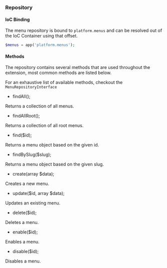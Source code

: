 ### Repository

#### IoC Binding

The menu repository is bound to `platform.menus` and can be resolved out of the IoC Container using that offset.

```php
$menus = app('platform.menus');
```

#### Methods

The repository contains several methods that are used throughout the extension, most common methods are listed below.

For an exhaustive list of available methods, checkout the `MenuRepositoryInterface`

- findAll();

Returns a collection of all menus.

- findAllRoot();

Returns a collection of all root menus.

- find($id);

Returns a menu object based on the given id.

- findBySlug($slug);

Returns a menu object based on the given slug.

- create(array $data);

Creates a new menu.

- update($id, array $data);

Updates an existing menu.

- delete($id);

Deletes a menu.

- enable($id);

Enables a menu.

- disable($id);

Disables a menu.
